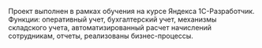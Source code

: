 Проект выполнен в рамках обучения на курсе Яндекса 1С-Разработчик. Функции: оперативный учет, бухгалтерский учет, механизмы складского учета, автоматизированный расчет начислений сотрудникам, отчеты, реализованы бизнес-процессы.
